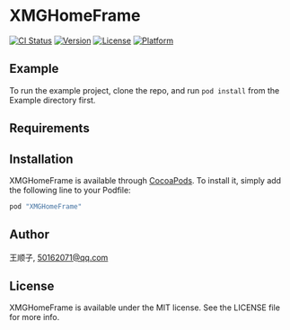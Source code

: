 # XMGHomeFrame

[![CI Status](http://img.shields.io/travis/王顺子/XMGHomeFrame.svg?style=flat)](https://travis-ci.org/王顺子/XMGHomeFrame)
[![Version](https://img.shields.io/cocoapods/v/XMGHomeFrame.svg?style=flat)](http://cocoapods.org/pods/XMGHomeFrame)
[![License](https://img.shields.io/cocoapods/l/XMGHomeFrame.svg?style=flat)](http://cocoapods.org/pods/XMGHomeFrame)
[![Platform](https://img.shields.io/cocoapods/p/XMGHomeFrame.svg?style=flat)](http://cocoapods.org/pods/XMGHomeFrame)

## Example

To run the example project, clone the repo, and run `pod install` from the Example directory first.

## Requirements

## Installation

XMGHomeFrame is available through [CocoaPods](http://cocoapods.org). To install
it, simply add the following line to your Podfile:

```ruby
pod "XMGHomeFrame"
```

## Author

王顺子, 50162071@qq.com

## License

XMGHomeFrame is available under the MIT license. See the LICENSE file for more info.
